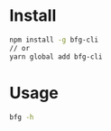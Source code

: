 # Install

```bash
npm install -g bfg-cli
// or
yarn global add bfg-cli
``` 

# Usage
```bash
bfg -h
```